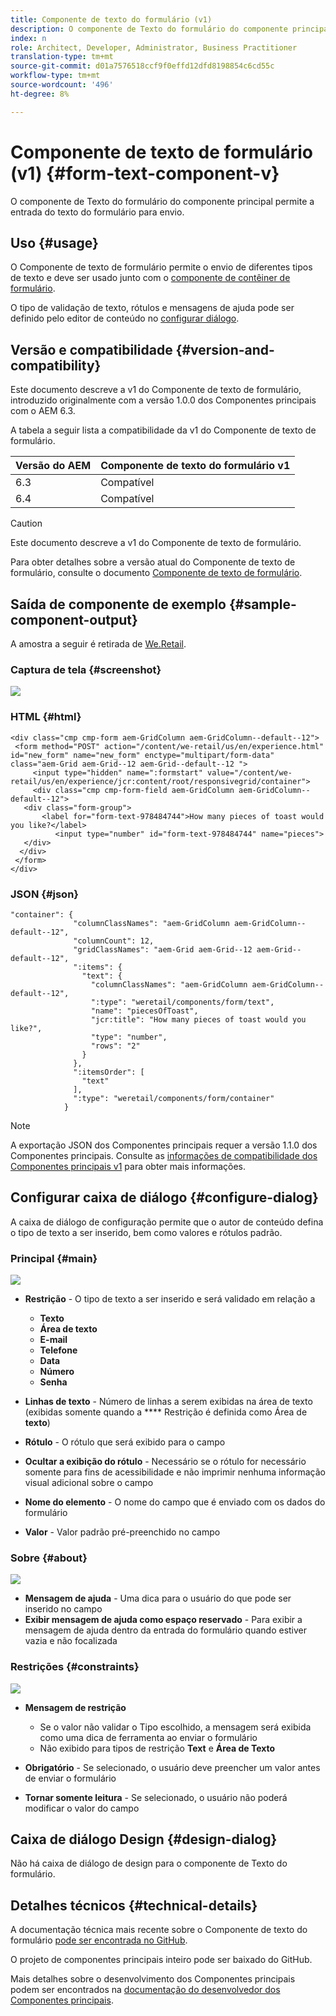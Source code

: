 ```yaml
---
title: Componente de texto do formulário (v1)
description: O componente de Texto do formulário do componente principal permite a entrada do texto do formulário para envio.
index: n
role: Architect, Developer, Administrator, Business Practitioner
translation-type: tm+mt
source-git-commit: d01a7576518ccf9f0effd12dfd8198854c6cd55c
workflow-type: tm+mt
source-wordcount: '496'
ht-degree: 8%

---
```



# Componente de texto de formulário (v1) {#form-text-component-v}

O componente de Texto do formulário do componente principal permite a entrada do texto do formulário para envio.

## Uso {#usage}

O Componente de texto de formulário permite o envio de diferentes tipos de texto e deve ser usado junto com o [componente de contêiner de formulário](form-container-v1.md).

O tipo de validação de texto, rótulos e mensagens de ajuda pode ser definido pelo editor de conteúdo no [configurar diálogo](#configure-dialog).

## Versão e compatibilidade {#version-and-compatibility}

Este documento descreve a v1 do Componente de texto de formulário, introduzido originalmente com a versão 1.0.0 dos Componentes principais com o AEM 6.3.

A tabela a seguir lista a compatibilidade da v1 do Componente de texto de formulário.

| Versão do AEM | Componente de texto do formulário v1 |
|--- |--- |
| 6.3 | Compatível |
| 6.4 | Compatível |

>[!CAUTION]
>
>Este documento descreve a v1 do Componente de texto de formulário.
>
>Para obter detalhes sobre a versão atual do Componente de texto de formulário, consulte o documento [Componente de texto de formulário](/help/components/forms/form-text.md).

## Saída de componente de exemplo {#sample-component-output}

A amostra a seguir é retirada de [We.Retail](https://helpx.adobe.com/experience-manager/6-4/sites/developing/using/we-retail.html).

### Captura de tela {#screenshot}

![](/help/assets/chlimage_1-22.png)

### HTML {#html}

```
<div class="cmp cmp-form aem-GridColumn aem-GridColumn--default--12">
 <form method="POST" action="/content/we-retail/us/en/experience.html" id="new_form" name="new_form" enctype="multipart/form-data" class="aem-Grid aem-Grid--12 aem-Grid--default--12 ">
     <input type="hidden" name=":formstart" value="/content/we-retail/us/en/experience/jcr:content/root/responsivegrid/container">
     <div class="cmp cmp-form-field aem-GridColumn aem-GridColumn--default--12">
   <div class="form-group">
       <label for="form-text-978484744">How many pieces of toast would you like?</label>
          <input type="number" id="form-text-978484744" name="pieces">
   </div>
  </div>
 </form>
</div>
```

### JSON {#json}

```
"container": {
              "columnClassNames": "aem-GridColumn aem-GridColumn--default--12",
              "columnCount": 12,
              "gridClassNames": "aem-Grid aem-Grid--12 aem-Grid--default--12",
              ":items": {
                "text": {
                  "columnClassNames": "aem-GridColumn aem-GridColumn--default--12",
                  ":type": "weretail/components/form/text",
                  "name": "piecesOfToast",
                  "jcr:title": "How many pieces of toast would you like?",
                  "type": "number",
                  "rows": "2"
                }
              },
              ":itemsOrder": [
                "text"
              ],
              ":type": "weretail/components/form/container"
            }
```

>[!NOTE]
>
>A exportação JSON dos Componentes principais requer a versão 1.1.0 dos Componentes principais. Consulte as [informações de compatibilidade dos Componentes principais v1](/help/versions.md) para obter mais informações.

## Configurar caixa de diálogo {#configure-dialog}

A caixa de diálogo de configuração permite que o autor de conteúdo defina o tipo de texto a ser inserido, bem como valores e rótulos padrão.

### Principal {#main}

![](/help/assets/chlimage_1-23.png)

* **Restrição**  - O tipo de texto a ser inserido e será validado em relação a

   * **Texto**
   * **Área de texto**
   * **E-mail**
   * **Telefone**
   * **Data**
   * **Número**
   * **Senha**

* **Linhas de texto**  - Número de linhas a serem exibidas na área de texto (exibidas somente quando a  **** Restrição é definida como Área de  **texto**)

* **Rótulo**  - O rótulo que será exibido para o campo
* **Ocultar a exibição do rótulo**  - Necessário se o rótulo for necessário somente para fins de acessibilidade e não imprimir nenhuma informação visual adicional sobre o campo
* **Nome do elemento**  - O nome do campo que é enviado com os dados do formulário
* **Valor**  - Valor padrão pré-preenchido no campo

### Sobre {#about}

![](/help/assets/chlimage_1-24.png)

* **Mensagem de ajuda**  - Uma dica para o usuário do que pode ser inserido no campo
* **Exibir mensagem de ajuda como espaço reservado**  - Para exibir a mensagem de ajuda dentro da entrada do formulário quando estiver vazia e não focalizada

### Restrições {#constraints}

![](/help/assets/chlimage_1-25.png)

* **Mensagem de restrição**

   * Se o valor não validar o Tipo escolhido, a mensagem será exibida como uma dica de ferramenta ao enviar o formulário
   * Não exibido para tipos de restrição **Text** e **Área de Texto**

* **Obrigatório**  - Se selecionado, o usuário deve preencher um valor antes de enviar o formulário
* **Tornar somente leitura**  - Se selecionado, o usuário não poderá modificar o valor do campo

## Caixa de diálogo Design {#design-dialog}

Não há caixa de diálogo de design para o componente de Texto do formulário.

## Detalhes técnicos {#technical-details}

A documentação técnica mais recente sobre o Componente de texto do formulário [pode ser encontrada no GitHub](https://github.com/adobe/aem-core-wcm-components/tree/master/content/src/content/jcr_root/apps/core/wcm/components/form/text/v1/text).

O projeto de componentes principais inteiro pode ser baixado do GitHub.

Mais detalhes sobre o desenvolvimento dos Componentes principais podem ser encontrados na [documentação do desenvolvedor dos Componentes principais](/help/developing/overview.md).
